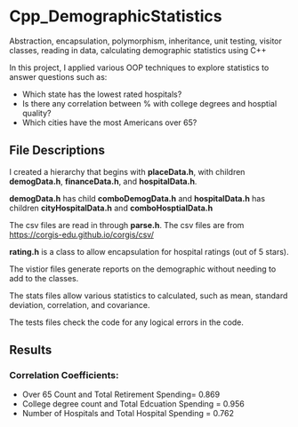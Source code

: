 # Cpp_DemographicStatistics

Abstraction, encapsulation, polymorphism, inheritance, unit testing, visitor classes, reading in data, calculating demographic statistics using C++

In this project, I applied various OOP techniques to explore statistics to answer questions such as:  
- Which state has the lowest rated hospitals?  
- Is there any correlation between % with college degrees and hosptial quality?
- Which cities have the most Americans over 65?

## File Descriptions

I created a hierarchy that begins with **placeData.h**, with children **demogData.h**, **financeData.h**, and **hospitalData.h**.

**demogData.h** has child **comboDemogData.h** and **hospitalData.h** has children **cityHospitalData.h** and **comboHosptialData.h**

The csv files are read in through **parse.h**. The csv files are from https://corgis-edu.github.io/corgis/csv/

**rating.h** is a class to allow encapsulation for hospital ratings (out of 5 stars).

The vistior files generate reports on the demographic without needing to add to the classes.

The stats files allow various statistics to calculated, such as mean, standard deviation, correlation, and covariance.

The tests files check the code for any logical errors in the code.

## Results

### Correlation Coefficients:
- Over 65 Count and Total Retirement Spending= 0.869
- College degree count and Total Edcuation Spending = 0.956
- Number of Hospitals and Total Hospital Spending = 0.762
